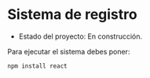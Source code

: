 <h1> Sistema de registro</h1>

* Estado del proyecto: En construcción.

Para ejecutar el sistema debes poner:

```npm install react```
